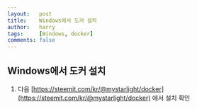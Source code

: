 ```yaml
---
layout:   post
title:    Windows에서 도커 설치
author:   harry
tags:     [Windows, docker]
comments: false
---
```

<!-- Start Writing Below in Markdown -->
## Windows에서 도커 설치
1. 다음 [https://steemit.com/kr/@mystarlight/docker](https://steemit.com/kr/@mystarlight/docker) 에서 설치 확인
